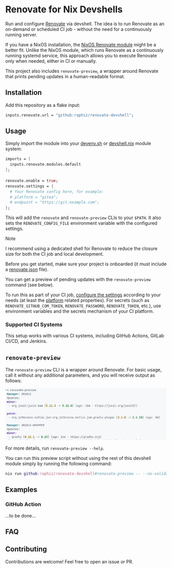 # Renovate for Nix Devshells

Run and configure [Renovate](https://github.com/renovatebot/renovate) via devshell.
The idea is to run Renovate as an on-demand or scheduled CI job - without the need for a continuously running server.

If you have a NixOS installation, the [NixOS Renovate module](https://github.com/NixOS/nixpkgs/blob/nixos-24.11/nixos/modules/services/misc/renovate.nix) might be a better fit.
Unlike the NixOS module, which runs Renovate as a continuously running systemd service, this approach allows you to execute Renovate only when needed, either in CI or manually.

This project also includes `renovate-preview`, a wrapper around Renovate that prints pending updates in a human-readable format.

## Installation

Add this repository as a flake input:

```nix
inputs.renovate.url = "github:raphiz/renovate-devshell";
```

## Usage

Simply import the module into your [devenv.sh](https://devenv.sh/) or [devshell.nix](https://github.com/numtide/devshell) module system:

```nix
imports = [
  inputs.renovate.modules.default
];

renovate.enable = true;
renovate.settings = {
  # Your Renovate config here, for example:
  # platform = "gitea";
  # endpoint = "https://git.example.com";
};
```

This will add the `renovate` and `renovate-preview` CLIs to your `$PATH`.
It also sets the `RENOVATE_CONFIG_FILE` environment variable with the configured settings.

> [!NOTE]
> I recommend using a dedicated shell for Renovate to reduce the closure size for both the CI job and local development.

Before you get started, make sure your project is onboarded (it must include a [renovate.json](https://docs.renovatebot.com/getting-started/installing-onboarding/#configuration-location) file).

You can get a preview of pending updates with the `renovate-preview` command (see below).

To run this as part of your CI job, [configure the settings](https://docs.renovatebot.com/examples/self-hosting/) according to your needs (at least the [platform](https://docs.renovatebot.com/modules/platform/) related properties).
For secrets (such as `RENOVATE_GITHUB_COM_TOKEN`, `RENOVATE_PASSWORD`, `RENOVATE_TOKEN`, etc.), use environment variables and the secrets mechanism of your CI platform.

### Supported CI Systems

This setup works with various CI systems, including GitHub Actions, GitLab CI/CD, and Jenkins.

## `renovate-preview`

The `renovate-preview` CLI is a wrapper around Renovate.
For basic usage, call it without any additional parameters, and you will receive output as follows:

![Example output of renovate-preview showing updates grouped by manager and kind (major, minor, etc.)](renovate-preview.png)

For more details, run `renovate-preview --help`.

You can run this preview script without using the rest of this devshell module simply by running the following command:

```nix
nix run github:raphiz/renovate-devshell#renovate-preview -- --no-validate
```

## Examples

### GitHub Action

...to be done...

## FAQ

## Contributing

Contributions are welcome!
Feel free to open an issue or PR.

